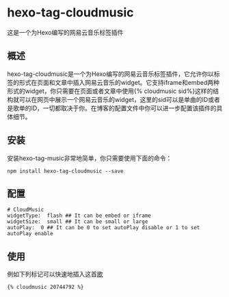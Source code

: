 # hexo-tag-cloudmusic
这是一个为Hexo编写的网易云音乐标签插件

## 概述

hexo-tag-cloudmusic是一个为Hexo编写的网易云音乐标签插件，它允许你以标签的形式在页面和文章中插入网易云音乐的widget。它支持iframe和embed两种形式的widget，你只需要在页面或者文章中使用{% cloudmusic sid%}这样的结构就可以在网页中展示一个网易云音乐的widget，这里的sid可以是单曲的ID或者是歌单的ID，一切都取决于你。在博客的配置文件中你可以进一步配置该插件的具体细节。


## 安装

安装hexo-tag-music非常地简单，你只需要使用下面的命令：
```
npm install hexo-tag-cloudmusic --save
```

## 配置
```
# CloudMusic
widgetType:  flash ## It can be embed or iframe
widgetSize:  small ## It can be small or large
autoPlay:  0 ## It can be 0 to set autoPlay disable or 1 to set autoPlay enable
```

## 使用
例如下列标记可以快速地插入这首[歌](http://music.163.com/#/song?id=20744792)
```
{% cloudmusic 20744792 %}
```
